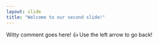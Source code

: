 ```yaml
---
layout: slide
title: "Welcome to our second slide!"
---
```

Witty comment goes here! :+1:
Use the left arrow to go back!
